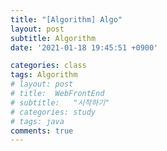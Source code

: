 ```yaml
---
title: "[Algorithm] Algo"
layout: post
subtitle: Algorithm
date: '2021-01-18 19:45:51 +0900'

categories: class
tags: Algorithm
# layout: post
# title:  WebFrontEnd
# subtitle:   "시작하기"
# categories: study
# tags: java
comments: true
---
```

